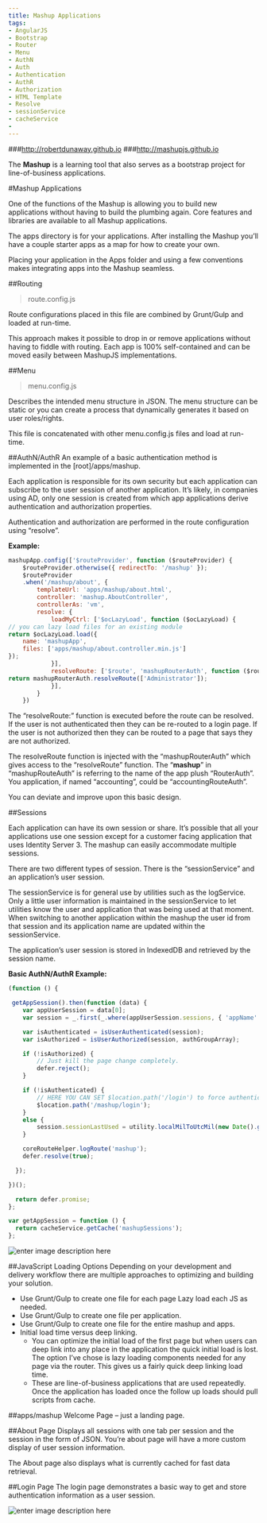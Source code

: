 ```yaml
---
title: Mashup Applications
tags: 
- AngularJS
- Bootstrap
- Router
- Menu
- AuthN
- Auth
- Authentication
- AuthR
- Authorization
- HTML Template
- Resolve
- sessionService
- cacheService
- 
---
```



###http://robertdunaway.github.io
###http://mashupjs.github.io

The **Mashup** is a learning tool that also serves as a bootstrap project for line-of-business applications.

#Mashup Applications

One of the functions of the Mashup is allowing you to build new applications without having to build the plumbing again.  Core features and libraries are available to all Mashup applications.

The apps directory is for your applications.  After installing the Mashup you’ll have a couple starter apps as a map for how to create your own.

Placing your application in the Apps folder and using a few conventions makes integrating apps into the Mashup seamless.


##Routing 

> route.config.js

Route configurations placed in this file are combined by Grunt/Gulp and loaded at run-time.

This approach makes it possible to drop in or remove applications without having to fiddle with routing.  Each app is 100% self-contained and can be moved easily between MashupJS implementations.


##Menu
> menu.config.js

Describes the intended menu structure in JSON.  The menu structure can be static or you can create a process that dynamically generates it based on user roles/rights.

This file is concatenated with other menu.config.js files and load at run-time.

##AuthN/AuthR
An example of a basic authentication method is implemented in the [root]/apps/mashup.

Each application is responsible for its own security but each application can subscribe to the user session of another application.  It’s likely, in companies using AD, only one session is created from which app applications derive authentication and authorization properties.

Authentication and authorization are performed in the route configuration using “resolve”.


**Example:**
``` JavaScript
mashupApp.config(['$routeProvider', function ($routeProvider) {
    $routeProvider.otherwise({ redirectTo: '/mashup' });
    $routeProvider
    .when('/mashup/about', {
        templateUrl: 'apps/mashup/about.html',
        controller: 'mashup.AboutController',
        controllerAs: 'vm',
        resolve: {
            loadMyCtrl: ['$ocLazyLoad', function ($ocLazyLoad) {
// you can lazy load files for an existing module
return $ocLazyLoad.load({
    name: 'mashupApp',
    files: ['apps/mashup/about.controller.min.js']
});
            }],
            resolveRoute: ['$route', 'mashupRouterAuth', function ($route, mashupRouterAuth) {
return mashupRouterAuth.resolveRoute(['Administrator']);
            }],
        }
    })
```

The “resolveRoute:” function is executed before the route can be resolved.  If the user is not authenticated then they can be re-routed to a login page.  If the user is not authorized then they can be routed to a page that says they are not authorized.  

The resolveRoute function is injected with the “mashupRouterAuth” which gives access to the “resolveRoute” function.  The “**mashup**” in “mashupRouteAuth” is referring to the name of the app plush “RouterAuth”.  You application, if named “accounting”, could be “accountingRouteAuth”.

You can deviate and improve upon this basic design.  


##Sessions

Each application can have its own session or share.  It’s possible that all your applications use one session except for a customer facing application that uses Identity Server 3.  The mashup can easily accommodate multiple sessions.

There are two different types of session.  There is the “sessionService” and an application’s user session.

The sessionService is for general use by utilities such as the logService.  Only a little user information is maintained in the sessionService to let utilities know the user and application that was being used at that moment.  When switching to another application within the mashup the user id from that session and its application name are updated within the sessionService.

The application’s user session is stored in IndexedDB and retrieved by the session name.


**Basic AuthN/AuthR Example:**

``` JavaScript
(function () {

 getAppSession().then(function (data) {
    var appUserSession = data[0];
    var session = _.first(_.where(appUserSession.sessions, { 'appName': 'coreSession' }));

    var isAuthenticated = isUserAuthenticated(session);
    var isAuthorized = isUserAuthorized(session, authGroupArray);

    if (!isAuthorized) {
        // Just kill the page change completely.
        defer.reject();
    }

    if (!isAuthenticated) {
        // HERE YOU CAN SET $location.path('/login') to force authentication.
        $location.path('/mashup/login');
    }
    else {
        session.sessionLastUsed = utility.localMilToUtcMil(new Date().getTime());
    }

    coreRouteHelper.logRoute('mashup');
    defer.resolve(true);

  });

})();

  return defer.promise;
};

var getAppSession = function () {
  return cacheService.getCache('mashupSessions');
};

```

![enter image description here](https://github.com/MashupJS/MashupJS/blob/master/docs/mashupCore/apps/router%20auth.png?raw=true)


##JavaScript Loading Options
Depending on your development and delivery workflow there are multiple approaches to optimizing and building your solution.

 - Use Grunt/Gulp to create one file for each page Lazy load each JS as needed.
 - Use Grunt/Gulp to create one file per application.
 - Use Grunt/Gulp to create one file for the entire mashup and apps.
 - Initial load time versus deep linking. 
   - You can optimize the initial load of the first page but when users can deep link into any place in the application the quick initial load is lost.  The option I’ve chose is lazy loading components needed for any page via the router.  This gives us a fairly quick deep linking load time.
   - These are line-of-business applications that are used repeatedly.  Once the application has loaded once the follow up loads should pull scripts from cache.


##apps/mashup
Welcome Page – just a landing page.

##About Page
Displays all sessions with one tab per session and the session in the form of JSON.  You’re about page will have a more custom display of user session information.

The About page also displays what is currently cached for fast data retrieval.

##Login Page
The login page demonstrates a basic way to get and store authentication information as a user session.

![enter image description here](https://github.com/MashupJS/MashupJS/blob/master/docs/mashupCore/apps/login.png?raw=true)

